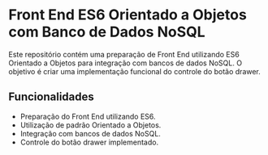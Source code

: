 # Front End ES6 Orientado a Objetos com Banco de Dados NoSQL

Este repositório contém uma preparação de Front End utilizando ES6 Orientado a Objetos para integração com bancos de dados NoSQL. O objetivo é criar uma implementação funcional do controle do botão drawer.

## Funcionalidades

- Preparação do Front End utilizando ES6.
- Utilização de padrão Orientado a Objetos.
- Integração com bancos de dados NoSQL.
- Controle do botão drawer implementado.